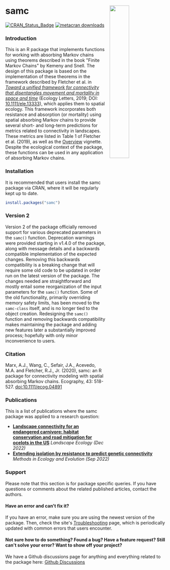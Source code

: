 # **samc** <a href="reference/figures/3d-stack.png"><img align="right" width=35% src="man/figures/3d-stack-small.png" style="padding-left: 10px"></a>

[![CRAN_Status_Badge](https://www.r-pkg.org/badges/version/samc)](https://cran.r-project.org/package=samc)
[![metacran downloads](https://cranlogs.r-pkg.org/badges/grand-total/samc)](https://cran.r-project.org/package=samc)


### **Introduction**

This is an R package that implements functions for working with absorbing Markov chains using theorems described in the book "Finite Markov Chains" by Kemeny and Snell. The design of this package is based on the implementation of these theorems in the framework described by Fletcher et al. in [*Toward a unified framework for connectivity that disentangles movement and mortality in space and time*](https://onlinelibrary.wiley.com/doi/abs/10.1111/ele.13333) (Ecology Letters, 2019; DOI: [10.1111/ele.13333](https://doi.org/10.1111/ele.13333)), which applies them to spatial ecology. This framework incorporates both resistance and absorption (or mortality) using spatial absorbing Markov chains to provide several short- and long-term predictions for metrics related to connectivity in landscapes. These metrics are listed in Table 1 of Fletcher et al. (2019), as well as the [Overview](articles/overview.html) vignette. Despite the ecological context of the package, these functions can be used in any application of absorbing Markov chains.


### **Installation**

It is recommended that users install the samc package via CRAN, where it will be regularly kept up to date.

```R
install.packages("samc")
```

### **Version 2**

Version 2 of the package officially removed support for various deprecated parameters in the `samc()` function. Deprecation warnings were provided starting in v1.4.0 of the package, along with message details and a backwards compatible implementation of the expected changes. Removing this backwards compatibility is a breaking change that will require some old code to be updated in order run on the latest version of the package. The changes needed are straightforward and mostly entail some reorganization of the input parameters for the `samc()` function. Some of the old functionality, primarily overriding memory safety limits, has been moved to the `samc-class` itself, and is no longer tied to the object creation. Redesigning the `samc()` function and removing backwards compatibility makes maintaining the package and adding new features later a substantially improved process; hopefully with only minor inconvenience to users.


### **Citation**

Marx, A.J., Wang, C., Sefair, J.A., Acevedo, M.A. and Fletcher, R.J., Jr. (2020), samc: an R package for connectivity modeling with spatial absorbing Markov chains. Ecography, 43: 518-527. [doi:10.1111/ecog.04891](https://doi.org/10.1111/ecog.04891)


### **Publications**

This is a list of publications where the samc package was applied to a research question:

- [**Landscape connectivity for an endangered carnivore: habitat conservation and road mitigation for ocelots in the US**](http://dx.doi.org/10.1007/s10980-022-01569-8) *Landscape Ecology (Dec 2022)*
- [**Extending isolation by resistance to predict genetic connectivity**](https://doi.org/10.1111/2041-210X.13975) *Methods in Ecology and Evolution (Sep 2022)*


### **Support**

Please note that this section is for package specific queries. If you have questions or comments about the related published articles, contact the authors.

#### Have an error and can't fix it?

If you have an error, make sure you are using the newest version of the package. Then, check the site's [Troubleshooting](articles/troubleshooting.html) page, which is periodically updated with common errors that users encounter.

#### Not sure how to do something? Found a bug? Have a feature request? Still can't solve your error? Want to show off your project?

We have a Github discussions page for anything and everything related to the package here: [Github Discussions](https://github.com/andrewmarx/samc/discussions)
